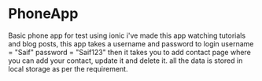 # PhoneApp
Basic phone app for test
using ionic i've made this app watching tutorials and blog posts, this app takes a username and password to login
username = "Saif"
password = "Saif123"
then it takes you to add contact page where you can add your contact, update it and delete it.
all the data is stored in local storage as per the requirement.
